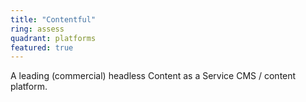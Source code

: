 ```yaml
---
title: "Contentful"
ring: assess
quadrant: platforms
featured: true
---
```


A leading (commercial) headless Content as a Service CMS / content platform.